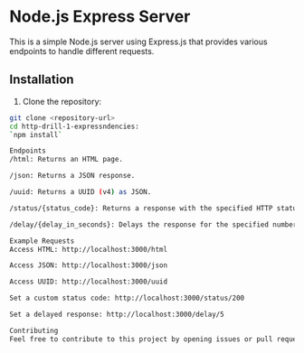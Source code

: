 # Node.js Express Server

This is a simple Node.js server using Express.js that provides various endpoints to handle different requests.

## Installation

1. Clone the repository:

```bash
git clone <repository-url>
cd http-drill-1-expressndencies:
`npm install`

Endpoints
/html: Returns an HTML page.

/json: Returns a JSON response.

/uuid: Returns a UUID (v4) as JSON.

/status/{status_code}: Returns a response with the specified HTTP status code.

/delay/{delay_in_seconds}: Delays the response for the specified number of seconds.

Example Requests
Access HTML: http://localhost:3000/html

Access JSON: http://localhost:3000/json

Access UUID: http://localhost:3000/uuid

Set a custom status code: http://localhost:3000/status/200

Set a delayed response: http://localhost:3000/delay/5

Contributing
Feel free to contribute to this project by opening issues or pull requests.

